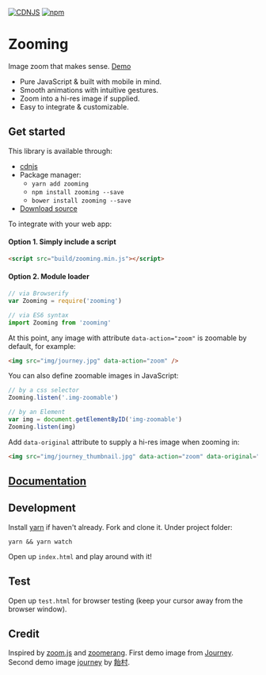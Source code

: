 [![CDNJS](https://img.shields.io/cdnjs/v/zooming.svg?style=flat-square)](https://cdnjs.com/libraries/zooming)
[![npm](https://img.shields.io/npm/v/zooming.svg?style=flat-square)](https://www.npmjs.com/package/zooming)

# Zooming

Image zoom that makes sense. [Demo](http://desmonding.me/zooming/)

- Pure JavaScript & built with mobile in mind.
- Smooth animations with intuitive gestures.
- Zoom into a hi-res image if supplied.
- Easy to integrate & customizable.

## Get started

This library is available through:

- [cdnjs](https://cdnjs.com/libraries/zooming)
- Package manager:
  - `yarn add zooming`
  - `npm install zooming --save`
  - `bower install zooming --save`
- [Download source](https://github.com/kingdido999/zooming/releases)

To integrate with your web app:

#### Option 1. Simply include a script

```html
<script src="build/zooming.min.js"></script>
```

#### Option 2. Module loader

```javascript
// via Browserify
var Zooming = require('zooming')

// via ES6 syntax
import Zooming from 'zooming'
```

At this point, any image with attribute `data-action="zoom"` is zoomable by default, for example:

```html
<img src="img/journey.jpg" data-action="zoom" />
```

You can also define zoomable images in JavaScript:

```javascript
// by a css selector
Zooming.listen('.img-zoomable')

// by an Element
var img = document.getElementByID('img-zoomable')
Zooming.listen(img)
```

Add `data-original` attribute to supply a hi-res image when zooming in:

```html
<img src="img/journey_thumbnail.jpg" data-action="zoom" data-original="img/journey.jpg" />
```

## [Documentation](http://desmonding.me/zooming/docs/index.html)

## Development

Install [yarn](https://yarnpkg.com/en/docs/install) if haven't already. Fork and clone it. Under project folder:

`yarn && yarn watch`

Open up `index.html` and play around with it!

## Test

Open up `test.html` for browser testing (keep your cursor away from the browser window).

## Credit

Inspired by [zoom.js](https://github.com/fat/zoom.js) and [zoomerang](https://github.com/yyx990803/zoomerang). First demo image from [Journey](http://thatgamecompany.com/games/journey/). Second demo image [journey](http://www.pixiv.net/member_illust.php?mode=medium&illust_id=36017129) by [飴村](http://www.pixiv.net/member.php?id=47488).

